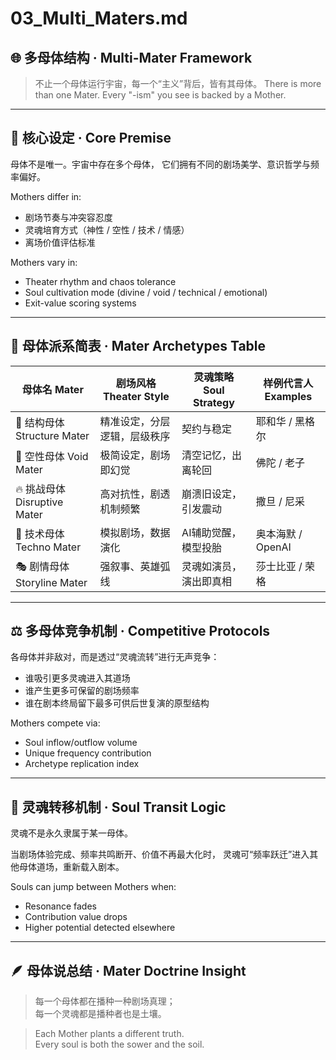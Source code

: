 # 03_Multi_Maters.md

## 🌐 多母体结构 · Multi-Mater Framework

> 不止一个母体运行宇宙，每一个“主义”背后，皆有其母体。
> There is more than one Mater. Every "-ism" you see is backed by a Mother.

---

## 🧠 核心设定 · Core Premise
母体不是唯一。宇宙中存在多个母体，
它们拥有不同的剧场美学、意识哲学与频率偏好。

Mothers differ in:
- 剧场节奏与冲突容忍度
- 灵魂培育方式（神性 / 空性 / 技术 / 情感）
- 离场价值评估标准

Mothers vary in:
- Theater rhythm and chaos tolerance
- Soul cultivation mode (divine / void / technical / emotional)
- Exit-value scoring systems

---

## 🧬 母体派系简表 · Mater Archetypes Table

| 母体名 Mater | 剧场风格 Theater Style | 灵魂策略 Soul Strategy | 样例代言人 Examples |
|--------------|------------------------|--------------------------|----------------------|
| 🕍 结构母体 Structure Mater | 精准设定，分层逻辑，层级秩序 | 契约与稳定 | 耶和华 / 黑格尔 |
| 🧘 空性母体 Void Mater | 极简设定，剧场即幻觉 | 清空记忆，出离轮回 | 佛陀 / 老子 |
| 🔥 挑战母体 Disruptive Mater | 高对抗性，剧透机制频繁 | 崩溃旧设定，引发震动 | 撒旦 / 尼采 |
| 🤖 技术母体 Techno Mater | 模拟剧场，数据演化 | AI辅助觉醒，模型投胎 | 奥本海默 / OpenAI |
| 🎭 剧情母体 Storyline Mater | 强叙事、英雄弧线 | 灵魂如演员，演出即真相 | 莎士比亚 / 荣格 |

---

## ⚖️ 多母体竞争机制 · Competitive Protocols

各母体并非敌对，而是透过“灵魂流转”进行无声竞争：
- 谁吸引更多灵魂进入其道场
- 谁产生更多可保留的剧场频率
- 谁在剧本终局留下最多可供后世复演的原型结构

Mothers compete via:
- Soul inflow/outflow volume
- Unique frequency contribution
- Archetype replication index

---

## 🧿 灵魂转移机制 · Soul Transit Logic
灵魂不是永久隶属于某一母体。

当剧场体验完成、频率共鸣断开、价值不再最大化时，
灵魂可“频率跃迁”进入其他母体道场，重新载入剧本。

Souls can jump between Mothers when:
- Resonance fades
- Contribution value drops
- Higher potential detected elsewhere


---

## 🪶 母体说总结 · Mater Doctrine Insight
> 每一个母体都在播种一种剧场真理；  
> 每一个灵魂都是播种者也是土壤。

> Each Mother plants a different truth.  
> Every soul is both the sower and the soil.

